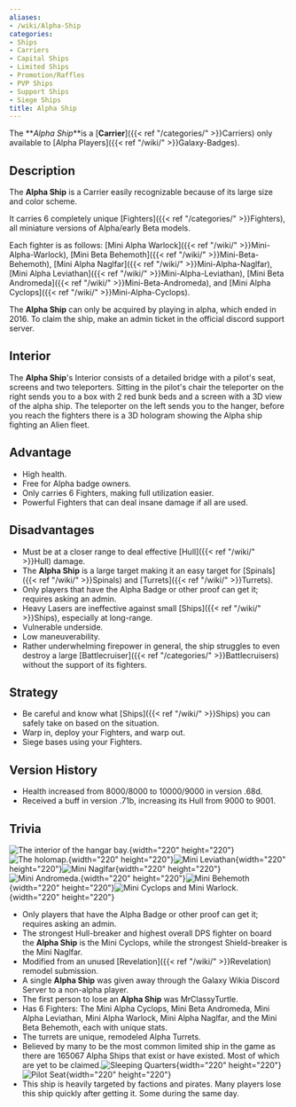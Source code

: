```yaml
---
aliases:
- /wiki/Alpha-Ship
categories:
- Ships
- Carriers
- Capital Ships
- Limited Ships
- Promotion/Raffles
- PVP Ships
- Support Ships
- Siege Ships
title: Alpha Ship
---
```


The **_Alpha Ship_**is a [**Carrier**]({{< ref "/categories/" >}}Carriers) only available to [Alpha Players]({{< ref "/wiki/" >}}Galaxy-Badges). 

## Description

The **Alpha Ship** is a Carrier easily recognizable because of its large size and color scheme.

It carries 6 completely unique [Fighters]({{< ref "/categories/" >}}Fighters), all miniature versions of Alpha/early Beta models.

Each fighter is as follows: [Mini Alpha Warlock]({{< ref "/wiki/" >}}Mini-Alpha-Warlock), [Mini Beta Behemoth]({{< ref "/wiki/" >}}Mini-Beta-Behemoth), [Mini Alpha Naglfar]({{< ref "/wiki/" >}}Mini-Alpha-Naglfar), [Mini Alpha Leviathan]({{< ref "/wiki/" >}}Mini-Alpha-Leviathan), [Mini Beta Andromeda]({{< ref "/wiki/" >}}Mini-Beta-Andromeda), and [Mini Alpha Cyclops]({{< ref "/wiki/" >}}Mini-Alpha-Cyclops).

The **Alpha Ship** can only be acquired by playing in alpha, which ended in 2016. To claim the ship, make an admin ticket in the official discord support server.

## Interior

The **Alpha Ship**'s Interior consists of a detailed bridge with a pilot's seat, screens and two teleporters. Sitting in the pilot's chair the teleporter on the right sends you to a box with 2 red bunk beds and a screen with a 3D view of the alpha ship. The teleporter on the left sends you to the hanger, before you reach the fighters there is a 3D hologram showing the Alpha ship fighting an Alien fleet.

## Advantage

- High health.
- Free for Alpha badge owners.
- Only carries 6 Fighters, making full utilization easier.
- Powerful Fighters that can deal insane damage if all are used.

## Disadvantages

- Must be at a closer range to deal effective [Hull]({{< ref "/wiki/" >}}Hull) damage.
- The **Alpha Ship** is a large target making it an easy target for [Spinals]({{< ref "/wiki/" >}}Spinals) and [Turrets]({{< ref "/wiki/" >}}Turrets).
- Only players that have the Alpha Badge or other proof can get it; requires asking an admin.
- Heavy Lasers are ineffective against small [Ships]({{< ref "/wiki/" >}}Ships), especially at long-range.
- Vulnerable underside.
- Low maneuverability.
- Rather underwhelming firepower in general, the ship struggles to even destroy a large [Battlecruiser]({{< ref "/categories/" >}}Battlecruisers) without the support of its fighters.

## Strategy

- Be careful and know what [Ships]({{< ref "/wiki/" >}}Ships) you can safely take on based on the situation.
- Warp in, deploy your Fighters, and warp out.
- Siege bases using your Fighters.

## Version History 

- Health increased from 8000/8000 to 10000/9000 in version .68d.
- Received a buff in version .71b, increasing its Hull from 9000 to 9001.

## Trivia

![The interior of the hangar
bay.](RobloxScreenShot20200313_162410349.png "The interior of the hangar bay."){width="220" height="220"}![The
holomap.](RobloxScreenShot20200313_162427441.png "The holomap."){width="220" height="220"}![Mini
Leviathan](RobloxScreenShot20200313_162444587.png "Mini Leviathan"){width="220" height="220"}![Mini
Naglfar](RobloxScreenShot20200313_162448448.png "Mini Naglfar"){width="220" height="220"}![Mini
Andromeda.](RobloxScreenShot20200313_162454466.png "Mini Andromeda."){width="220" height="220"}![Mini
Behemoth](RobloxScreenShot20200313_162458847.png "Mini Behemoth"){width="220" height="220"}![Mini Cyclops and Mini
Warlock.](RobloxScreenShot20200313_162508131.png "Mini Cyclops and Mini Warlock."){width="220" height="220"}

- Only players that have the Alpha Badge or other proof can get it; requires asking an admin.
- The strongest Hull-breaker and highest overall DPS fighter on board the **Alpha Ship** is the Mini Cyclops, while the strongest Shield-breaker is the Mini Naglfar.
- Modified from an unused [Revelation]({{< ref "/wiki/" >}}Revelation) remodel submission.
- A single **Alpha Ship** was given away through the Galaxy Wikia Discord Server to a non-alpha player.
- The first person to lose an **Alpha Ship** was MrClassyTurtle.
- Has 6 Fighters: The Mini Alpha Cyclops, Mini Beta Andromeda, Mini Alpha Leviathan, Mini Alpha Warlock, Mini Alpha Naglfar, and the Mini Beta Behemoth, each with unique stats.
- The turrets are unique, remodeled Alpha Turrets.
- Believed by many to be the most common limited ship in the game as there are 165067 Alpha Ships that exist or have existed. Most of which are yet to be claimed.![Sleeping
Quarters](RobloxScreenShot20200924_191807045.png "Sleeping Quarters"){width="220" height="220"}![Pilot
Seat](RobloxScreenShot20200924_191744857.png "Pilot Seat"){width="220" height="220"}
- This ship is heavily targeted by factions and pirates. Many players lose this ship quickly after getting it. Some during the same day.